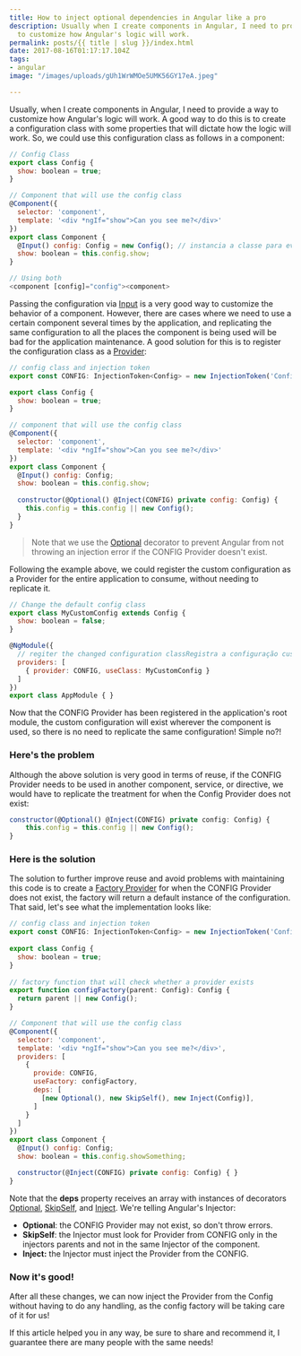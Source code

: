 ```yaml
---
title: How to inject optional dependencies in Angular like a pro
description: Usually when I create components in Angular, I need to provide a way
  to customize how Angular's logic will work.
permalink: posts/{{ title | slug }}/index.html
date: 2017-08-16T01:17:17.104Z
tags:
- angular
image: "/images/uploads/gUh1WrWMOe5UMK56GY17eA.jpeg"

---
```

Usually, when I create components in Angular, I need to provide a way to customize how Angular's logic will work. A good way to do this is to create a configuration class with some properties that will dictate how the logic will work. So, we could use this configuration class as follows in a component:

```js
// Config Class
export class Config {
  show: boolean = true;
}

// Component that will use the config class
@Component({ 
  selector: 'component',
  template: '<div *ngIf="show">Can you see me?</div>'
})
export class Component {  
  @Input() config: Config = new Config(); // instancia a classe para evitar erros
  show: boolean = this.config.show;
}

// Using both
<component [config]="config"><component>
```

Passing the configuration via [Input](https://angular.io/api/core/Input) is a very good way to customize the behavior of a component. However, there are cases where we need to use a certain component several times by the application, and replicating the same configuration to all the places the component is being used will be bad for the application maintenance. A good solution for this is to register the configuration class as a [Provider](https://angular.io/api/core/Provider):

```js
// config class and injection token
export const CONFIG: InjectionToken<Config> = new InjectionToken('Config')

export class Config {
  show: boolean = true;
}

// component that will use the config class  
@Component({ 
  selector: 'component',
  template: '<div *ngIf="show">Can you see me?</div>'
})
export class Component {  
  @Input() config: Config;
  show: boolean = this.config.show;
  
  constructor(@Optional() @Inject(CONFIG) private config: Config) { 
    this.config = this.config || new Config();
  }
}
```

> Note that we use the [Optional](https://angular.io/api/core/Optional) decorator to prevent Angular from not throwing an injection error if the CONFIG Provider doesn't exist.

Following the example above, we could register the custom configuration as a Provider for the entire application to consume, without needing to replicate it.

```js
// Change the default config class
export class MyCustomConfig extends Config {
  show: boolean = false;
}

@NgModule({
  // regiter the changed configuration classRegistra a configuração customizada   
  providers: [
    { provider: CONFIG, useClass: MyCustomConfig }
  ]
})
export class AppModule { }
```

Now that the CONFIG Provider has been registered in the application's root module, the custom configuration will exist wherever the component is used, so there is no need to replicate the same configuration! Simple no?!

### Here's the problem

Although the above solution is very good in terms of reuse, if the CONFIG Provider needs to be used in another component, service, or directive, we would have to replicate the treatment for when the Config Provider does not exist:

```js
constructor(@Optional() @Inject(CONFIG) private config: Config) {   
    this.config = this.config || new Config();  
}
```

### Here is the solution

The solution to further improve reuse and avoid problems with maintaining this code is to create a [Factory Provider](https://angular.io/api/core/FactoryProvider) for when the CONFIG Provider does not exist, the factory will return a default instance of the configuration. That said, let's see what the implementation looks like:

```js
// config class and injection token
export const CONFIG: InjectionToken<Config> = new InjectionToken('Config');
  
export class Config {
  show: boolean = true;
}
 
// factory function that will check whether a provider exists
export function configFactory(parent: Config): Config {
  return parent || new Config();
}

// Component that will use the config class
@Component({ 
  selector: 'component',
  template: '<div *ngIf="show">Can you see me?</div>',
  providers: [
    {
      provide: CONFIG,
      useFactory: configFactory,
      deps: [
        [new Optional(), new SkipSelf(), new Inject(Config)],
      ]
    }
  ]
})
export class Component {  
  @Input() config: Config; 
  show: boolean = this.config.showSomething;

  constructor(@Inject(CONFIG) private config: Config) { }
}
```

Note that the **deps** property receives an array with instances of decorators [Optional](https://angular.io/api/core/Optional), [SkipSelf](https://angular.io/api/core/SkipSelf), and [Inject](https://angular.io/api/core/Inject). We're telling Angular's Injector:

* **Optional**: the CONFIG Provider may not exist, so don't throw errors.
* **SkipSelf**: the Injector must look for Provider from CONFIG only in the injectors parents and not in the same Injector of the component.
* **Inject:** the Injector must inject the Provider from the CONFIG.

### Now it's good!

After all these changes, we can now inject the Provider from the Config without having to do any handling, as the config factory will be taking care of it for us!

If this article helped you in any way, be sure to share and recommend it, I guarantee there are many people with the same needs!